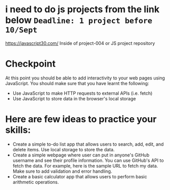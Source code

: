 # i need to do js projects from the link below `Deadline: 1 project before 10/Sept`
https://javascript30.com/
Inside of project-004 or JS project repository

# Checkpoint
At this point you should be able to add interactivity to your web pages using JavaScript. You should make sure that you have learnt the following:

* Use JavaScript to make HTTP requests to external APIs (i.e. fetch)
* Use JavaScript to store data in the browser's local storage
# Here are few ideas to practice your skills:

* Create a simple to-do list app that allows users to search, add, edit, and delete items. Use local storage to store the data.
* Create a simple webpage where user can put in anyone's GitHub username and see their profile information. You can use GitHub's API to fetch the data. For example, here is the sample URL to fetch my data. Make sure to add validation and error handling.
* Create a basic calculator app that allows users to perform basic arithmetic operations.
